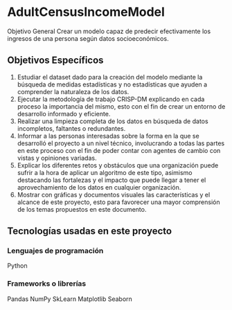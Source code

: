 # AdultCensusIncomeModel
Objetivo General
Crear un modelo capaz de predecir efectivamente los ingresos de una persona según datos socioeconómicos.

## Objetivos Específicos

1. Estudiar el dataset dado para la creación del modelo mediante la búsqueda de medidas estadísticas y no estadísticas que ayuden a comprender la naturaleza de los datos.
2. Ejecutar la metodología de trabajo CRISP-DM explicando en cada proceso la importancia del mismo, esto con el fin de crear un entorno de desarrollo informado y eficiente.
3. Realizar una limpieza completa de los datos en búsqueda de datos incompletos, faltantes o redundantes.
4. Informar a las personas interesadas sobre la forma en la que se desarrolló el proyecto a un nivel técnico, involucrando a todas las partes en este proceso con el fin de poder contar con agentes de cambio con vistas y opiniones variadas.
5. Explicar los diferentes retos y obstáculos que una organización puede sufrir a la hora de aplicar un algoritmo de este tipo, asimismo destacando las fortalezas y el impacto que puede llegar a tener el aprovechamiento de los datos en cualquier organización.
6. Mostrar con gráficas y documentos visuales las características y el alcance de este proyecto, esto para favorecer una mayor comprensión de los temas propuestos en este documento.

## Tecnologías usadas en este proyecto

### Lenguajes de programación
Python

### Frameworks o librerías
Pandas
NumPy
SkLearn
Matplotlib
Seaborn
